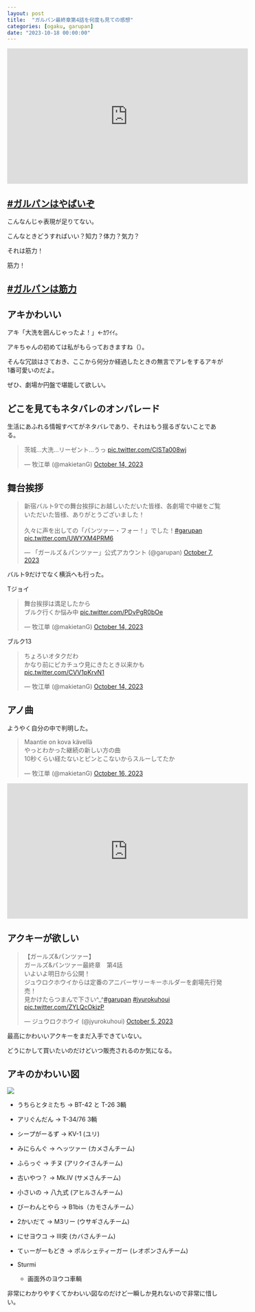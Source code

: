 ```yaml
---
layout: post
title:  "ガルパン最終章第4話を何度も見ての感想"
categories: [ogaku, garupan]
date: "2023-10-18 00:00:00"
---
```


<div class="google">
<iframe width="560" height="315" src="https://www.youtube.com/embed/3TB7P_dJJFM?si=6tMxBcCGPe52t64w" title="YouTube video player" frameborder="0" allow="accelerometer; autoplay; clipboard-write; encrypted-media; gyroscope; picture-in-picture; web-share" allowfullscreen></iframe>
</div>

## [#ガルパンはやばいぞ](https://twitter.com/search?q=%23%E3%82%AC%E3%83%AB%E3%83%91%E3%83%B3%E3%81%AF%E3%82%84%E3%81%B0%E3%81%84%E3%81%9E)

こんなんじゃ表現が足りてない。

こんなときどうすればいい？知力？体力？気力？

それは筋力！

筋力！

## [#ガルパンは筋力](https://twitter.com/hashtag/%E3%82%AC%E3%83%AB%E3%83%91%E3%83%B3%E3%81%AF%E7%AD%8B%E5%8A%9B)

## アキかわいい

アキ「大洗を囲んじゃったよ！」←ｶﾜｲｲ。

アキちゃんの初めては私がもらっておきますね（）。

そんな冗談はさておき、ここから何分か経過したときの無言でアレをするアキが1番可愛いのだよ。

ぜひ、劇場か円盤で堪能して欲しい。

## どこを見てもネタバレのオンパレード

生活にあふれる情報すべてがネタバレであり、それはもう揺るぎないことである。

<blockquote class="twitter-tweet tw-align-center"><p lang="ja" dir="ltr">茨城…大洗…リーゼント…うっ <a href="https://t.co/CISTa008wj">pic.twitter.com/CISTa008wj</a></p>&mdash; 牧江単 (@makietanG) <a href="https://twitter.com/makietanG/status/1713044167134503125?ref_src=twsrc%5Etfw">October 14, 2023</a></blockquote> <script async src="https://platform.twitter.com/widgets.js" charset="utf-8"></script>

## 舞台挨拶

<blockquote class="twitter-tweet tw-align-center"><p lang="ja" dir="ltr">新宿バルト9での舞台挨拶にお越しいただいた皆様、各劇場で中継をご覧いただいた皆様、ありがとうございました！<br><br>久々に声を出しての「パンツァー・フォー！」でした！<a href="https://twitter.com/hashtag/garupan?src=hash&amp;ref_src=twsrc%5Etfw">#garupan</a> <a href="https://t.co/UWYXM4PRM6">pic.twitter.com/UWYXM4PRM6</a></p>&mdash; 「ガールズ＆パンツァー」公式アカウント (@garupan) <a href="https://twitter.com/garupan/status/1710513518565630379?ref_src=twsrc%5Etfw">October 7, 2023</a></blockquote> <script async src="https://platform.twitter.com/widgets.js" charset="utf-8"></script>

バルト9だけでなく横浜へも行った。

Tジョイ

<blockquote class="twitter-tweet tw-align-center"><p lang="ja" dir="ltr">舞台挨拶は満足したから<br>ブルク行くか悩み中 <a href="https://t.co/PDvPgR0bOe">pic.twitter.com/PDvPgR0bOe</a></p>&mdash; 牧江単 (@makietanG) <a href="https://twitter.com/makietanG/status/1713083006431502669?ref_src=twsrc%5Etfw">October 14, 2023</a></blockquote> <script async src="https://platform.twitter.com/widgets.js" charset="utf-8"></script>

ブルク13

<blockquote class="twitter-tweet tw-align-center"><p lang="ja" dir="ltr">ちょろいオタクだわ<br>かなり前にピカチュウ見にきたとき以来かも <a href="https://t.co/CVV1pKrvN1">pic.twitter.com/CVV1pKrvN1</a></p>&mdash; 牧江単 (@makietanG) <a href="https://twitter.com/makietanG/status/1713090553431437499?ref_src=twsrc%5Etfw">October 14, 2023</a></blockquote> <script async src="https://platform.twitter.com/widgets.js" charset="utf-8"></script>

## アノ曲

ようやく自分の中で判明した。

<blockquote class="twitter-tweet tw-align-center"><p lang="ja" dir="ltr">Maantie on kova kävellä<br>やっとわかった継続の新しい方の曲<br>10秒くらい経たないとピンとこないからスルーしてたか</p>&mdash; 牧江単 (@makietanG) <a href="https://twitter.com/makietanG/status/1713982776586945009?ref_src=twsrc%5Etfw">October 16, 2023</a></blockquote> <script async src="https://platform.twitter.com/widgets.js" charset="utf-8"></script>

<div class="google">
<iframe width="560" height="315" src="https://www.youtube.com/embed/BB1oA8rLKiE?si=iCTfYyy53DLuRE_d&amp;start=13" title="YouTube video player" frameborder="0" allow="accelerometer; autoplay; clipboard-write; encrypted-media; gyroscope; picture-in-picture; web-share" allowfullscreen></iframe>
</div>

## アクキーが欲しい

<blockquote class="twitter-tweet tw-align-center"><p lang="ja" dir="ltr">【ガールズ&amp;パンツァー】<br>ガールズ&amp;パンツァー最終章　第4話<br>いよいよ明日から公開！<br>ジュウロクホウイからは定番のアニバーサリーキーホルダーを劇場先行発売！<br>見かけたらつまんで下さい^_^<a href="https://twitter.com/hashtag/garupan?src=hash&amp;ref_src=twsrc%5Etfw">#garupan</a> <a href="https://twitter.com/hashtag/jyurokuhoui?src=hash&amp;ref_src=twsrc%5Etfw">#jyurokuhoui</a> <a href="https://t.co/ZYLQcOkjzP">pic.twitter.com/ZYLQcOkjzP</a></p>&mdash; ジュウロクホウイ (@jyurokuhoui) <a href="https://twitter.com/jyurokuhoui/status/1709831431172812830?ref_src=twsrc%5Etfw">October 5, 2023</a></blockquote> <script async src="https://platform.twitter.com/widgets.js" charset="utf-8"></script>

最高にかわいいアクキーをまだ入手できていない。

どうにかして買いたいのだけどいつ販売されるのか気になる。

## アキのかわいい図

<img src="https://pbs.twimg.com/media/F8smr9zaYAAgvsT?format=jpg&name=4096x4096">

- うちらとタミたち
  → BT-42 と T-26 3輌
- アリぐんだん
  → T-34/76 3輌
- シープがーるず
  → KV-1 (ユリ)
- みにらんぐ
  → ヘッツァー (カメさんチーム)
- ふらっぐ
  → チヌ (アリクイさんチーム)
- 古いやつ？
  → Mk.Ⅳ (サメさんチーム)
- 小さいの
  → 八九式 (アヒルさんチーム)
- びーわんとやら
  → B1bis（カモさんチーム）
- 2かいだて
  → M3リー (ウサギさんチーム)
- にせヨウコ
  → Ⅲ突 (カバさんチーム)
- てぃーがーもどき
  → ポルシェティーガー (レオポンさんチーム)

- Sturmi
  - 画面外のヨウコ車輌

非常にわかりやすくてかわいい図なのだけど一瞬しか見れないので非常に惜しい。

